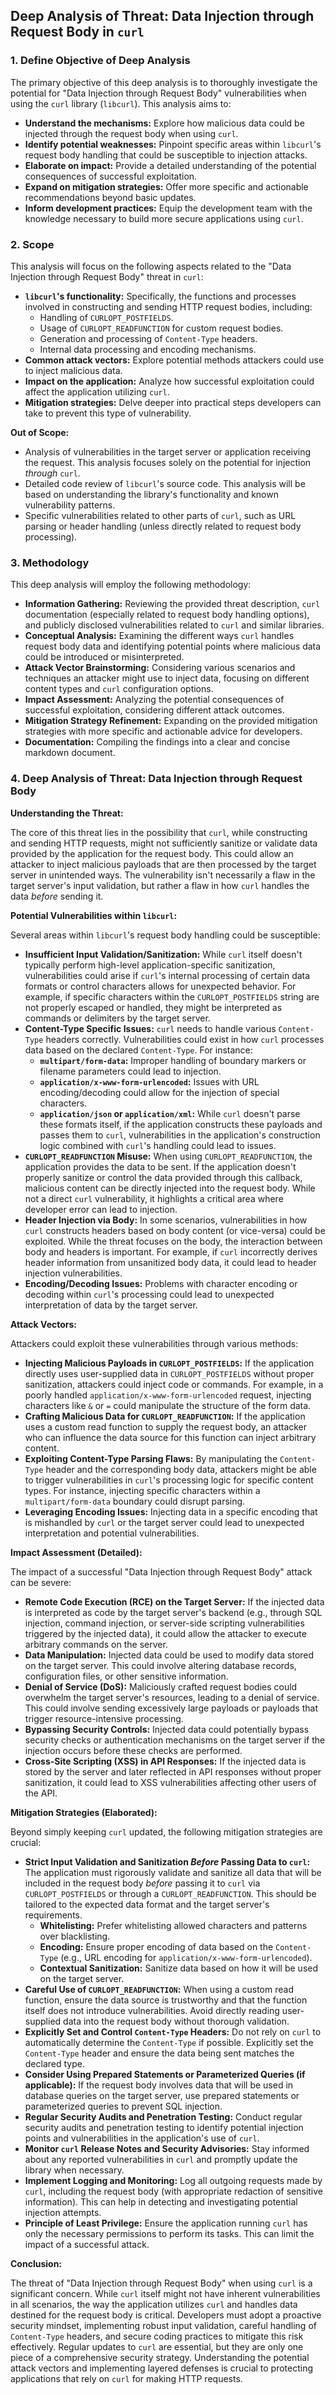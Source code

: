 ## Deep Analysis of Threat: Data Injection through Request Body in `curl`

### 1. Define Objective of Deep Analysis

The primary objective of this deep analysis is to thoroughly investigate the potential for "Data Injection through Request Body" vulnerabilities when using the `curl` library (`libcurl`). This analysis aims to:

* **Understand the mechanisms:**  Explore how malicious data could be injected through the request body when using `curl`.
* **Identify potential weaknesses:** Pinpoint specific areas within `libcurl`'s request body handling that could be susceptible to injection attacks.
* **Elaborate on impact:** Provide a detailed understanding of the potential consequences of successful exploitation.
* **Expand on mitigation strategies:** Offer more specific and actionable recommendations beyond basic updates.
* **Inform development practices:** Equip the development team with the knowledge necessary to build more secure applications using `curl`.

### 2. Scope

This analysis will focus on the following aspects related to the "Data Injection through Request Body" threat in `curl`:

* **`libcurl`'s functionality:** Specifically, the functions and processes involved in constructing and sending HTTP request bodies, including:
    * Handling of `CURLOPT_POSTFIELDS`.
    * Usage of `CURLOPT_READFUNCTION` for custom request bodies.
    * Generation and processing of `Content-Type` headers.
    * Internal data processing and encoding mechanisms.
* **Common attack vectors:**  Explore potential methods attackers could use to inject malicious data.
* **Impact on the application:** Analyze how successful exploitation could affect the application utilizing `curl`.
* **Mitigation strategies:**  Delve deeper into practical steps developers can take to prevent this type of vulnerability.

**Out of Scope:**

* Analysis of vulnerabilities in the target server or application receiving the request. This analysis focuses solely on the potential for injection *through* `curl`.
* Detailed code review of `libcurl`'s source code. This analysis will be based on understanding the library's functionality and known vulnerability patterns.
* Specific vulnerabilities related to other parts of `curl`, such as URL parsing or header handling (unless directly related to request body processing).

### 3. Methodology

This deep analysis will employ the following methodology:

* **Information Gathering:** Reviewing the provided threat description, `curl` documentation (especially related to request body handling options), and publicly disclosed vulnerabilities related to `curl` and similar libraries.
* **Conceptual Analysis:**  Examining the different ways `curl` handles request body data and identifying potential points where malicious data could be introduced or misinterpreted.
* **Attack Vector Brainstorming:**  Considering various scenarios and techniques an attacker might use to inject data, focusing on different content types and `curl` configuration options.
* **Impact Assessment:**  Analyzing the potential consequences of successful exploitation, considering different attack outcomes.
* **Mitigation Strategy Refinement:**  Expanding on the provided mitigation strategies with more specific and actionable advice for developers.
* **Documentation:**  Compiling the findings into a clear and concise markdown document.

### 4. Deep Analysis of Threat: Data Injection through Request Body

**Understanding the Threat:**

The core of this threat lies in the possibility that `curl`, while constructing and sending HTTP requests, might not sufficiently sanitize or validate data provided by the application for the request body. This could allow an attacker to inject malicious payloads that are then processed by the target server in unintended ways. The vulnerability isn't necessarily a flaw in the target server's input validation, but rather a flaw in how `curl` handles the data *before* sending it.

**Potential Vulnerabilities within `libcurl`:**

Several areas within `libcurl`'s request body handling could be susceptible:

* **Insufficient Input Validation/Sanitization:**  While `curl` itself doesn't typically perform high-level application-specific sanitization, vulnerabilities could arise if `curl`'s internal processing of certain data formats or control characters allows for unexpected behavior. For example, if specific characters within the `CURLOPT_POSTFIELDS` string are not properly escaped or handled, they might be interpreted as commands or delimiters by the target server.
* **Content-Type Specific Issues:**  `curl` needs to handle various `Content-Type` headers correctly. Vulnerabilities could exist in how `curl` processes data based on the declared `Content-Type`. For instance:
    * **`multipart/form-data`:**  Improper handling of boundary markers or filename parameters could lead to injection.
    * **`application/x-www-form-urlencoded`:**  Issues with URL encoding/decoding could allow for the injection of special characters.
    * **`application/json` or `application/xml`:** While `curl` doesn't parse these formats itself, if the application constructs these payloads and passes them to `curl`, vulnerabilities in the application's construction logic combined with `curl`'s handling could lead to issues.
* **`CURLOPT_READFUNCTION` Misuse:** When using `CURLOPT_READFUNCTION`, the application provides the data to be sent. If the application doesn't properly sanitize or control the data provided through this callback, malicious content can be directly injected into the request body. While not a direct `curl` vulnerability, it highlights a critical area where developer error can lead to injection.
* **Header Injection via Body:** In some scenarios, vulnerabilities in how `curl` constructs headers based on body content (or vice-versa) could be exploited. While the threat focuses on the body, the interaction between body and headers is important. For example, if `curl` incorrectly derives header information from unsanitized body data, it could lead to header injection vulnerabilities.
* **Encoding/Decoding Issues:**  Problems with character encoding or decoding within `curl`'s processing could lead to unexpected interpretation of data by the target server.

**Attack Vectors:**

Attackers could exploit these vulnerabilities through various methods:

* **Injecting Malicious Payloads in `CURLOPT_POSTFIELDS`:**  If the application directly uses user-supplied data in `CURLOPT_POSTFIELDS` without proper sanitization, attackers could inject code or commands. For example, in a poorly handled `application/x-www-form-urlencoded` request, injecting characters like `&` or `=` could manipulate the structure of the form data.
* **Crafting Malicious Data for `CURLOPT_READFUNCTION`:**  If the application uses a custom read function to supply the request body, an attacker who can influence the data source for this function can inject arbitrary content.
* **Exploiting Content-Type Parsing Flaws:**  By manipulating the `Content-Type` header and the corresponding body data, attackers might be able to trigger vulnerabilities in `curl`'s processing logic for specific content types. For instance, injecting specific characters within a `multipart/form-data` boundary could disrupt parsing.
* **Leveraging Encoding Issues:**  Injecting data in a specific encoding that is mishandled by `curl` or the target server could lead to unexpected interpretation and potential vulnerabilities.

**Impact Assessment (Detailed):**

The impact of a successful "Data Injection through Request Body" attack can be severe:

* **Remote Code Execution (RCE) on the Target Server:** If the injected data is interpreted as code by the target server's backend (e.g., through SQL injection, command injection, or server-side scripting vulnerabilities triggered by the injected data), it could allow the attacker to execute arbitrary commands on the server.
* **Data Manipulation:**  Injected data could be used to modify data stored on the target server. This could involve altering database records, configuration files, or other sensitive information.
* **Denial of Service (DoS):**  Maliciously crafted request bodies could overwhelm the target server's resources, leading to a denial of service. This could involve sending excessively large payloads or payloads that trigger resource-intensive processing.
* **Bypassing Security Controls:**  Injected data could potentially bypass security checks or authentication mechanisms on the target server if the injection occurs before these checks are performed.
* **Cross-Site Scripting (XSS) in API Responses:** If the injected data is stored by the server and later reflected in API responses without proper sanitization, it could lead to XSS vulnerabilities affecting other users of the API.

**Mitigation Strategies (Elaborated):**

Beyond simply keeping `curl` updated, the following mitigation strategies are crucial:

* **Strict Input Validation and Sanitization *Before* Passing Data to `curl`:**  The application must rigorously validate and sanitize all data that will be included in the request body *before* passing it to `curl` via `CURLOPT_POSTFIELDS` or through a `CURLOPT_READFUNCTION`. This should be tailored to the expected data format and the target server's requirements.
    * **Whitelisting:**  Prefer whitelisting allowed characters and patterns over blacklisting.
    * **Encoding:**  Ensure proper encoding of data based on the `Content-Type` (e.g., URL encoding for `application/x-www-form-urlencoded`).
    * **Contextual Sanitization:** Sanitize data based on how it will be used on the target server.
* **Careful Use of `CURLOPT_READFUNCTION`:** When using a custom read function, ensure the data source is trustworthy and that the function itself does not introduce vulnerabilities. Avoid directly reading user-supplied data into the request body without thorough validation.
* **Explicitly Set and Control `Content-Type` Headers:**  Do not rely on `curl` to automatically determine the `Content-Type` if possible. Explicitly set the `Content-Type` header and ensure the data being sent matches the declared type.
* **Consider Using Prepared Statements or Parameterized Queries (if applicable):** If the request body involves data that will be used in database queries on the target server, use prepared statements or parameterized queries to prevent SQL injection.
* **Regular Security Audits and Penetration Testing:** Conduct regular security audits and penetration testing to identify potential injection points and vulnerabilities in the application's use of `curl`.
* **Monitor `curl` Release Notes and Security Advisories:** Stay informed about any reported vulnerabilities in `curl` and promptly update the library when necessary.
* **Implement Logging and Monitoring:** Log all outgoing requests made by `curl`, including the request body (with appropriate redaction of sensitive information). This can help in detecting and investigating potential injection attempts.
* **Principle of Least Privilege:** Ensure the application running `curl` has only the necessary permissions to perform its tasks. This can limit the impact of a successful attack.

**Conclusion:**

The threat of "Data Injection through Request Body" when using `curl` is a significant concern. While `curl` itself might not have inherent vulnerabilities in all scenarios, the way the application utilizes `curl` and handles data destined for the request body is critical. Developers must adopt a proactive security mindset, implementing robust input validation, careful handling of `Content-Type` headers, and secure coding practices to mitigate this risk effectively. Regular updates to `curl` are essential, but they are only one piece of a comprehensive security strategy. Understanding the potential attack vectors and implementing layered defenses is crucial to protecting applications that rely on `curl` for making HTTP requests.